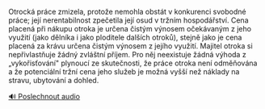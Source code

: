 
Otrocká práce zmizela, protože nemohla obstát v konkurenci svobodné práce; její nerentabilnost zpečetila její osud v tržním hospodářství. Cena placená při nákupu otroka je určena čistým výnosem očekávaným z jeho využití (jako dělníka i jako ploditele dalších otroků), stejně jako je cena placená za krávu určena čistým výnosem z jejího využití. Majitel otroka si nepřivlastňuje žádný zvláštní příjem. Pro něj neexistuje žádná výhoda z „vykořisťování" plynoucí ze skutečnosti, že práce otroka není odměňována a že potenciální tržní cena jeho služeb je možná vyšší než náklady na stravu, ubytování a dohled.

[🔊 Poslechnout audio](/data/7-paragraphs/audio/chapter_114/para_002-Otrock-prce-zmizela-protoe-nemohla-obstt-v-ko.mp3)
